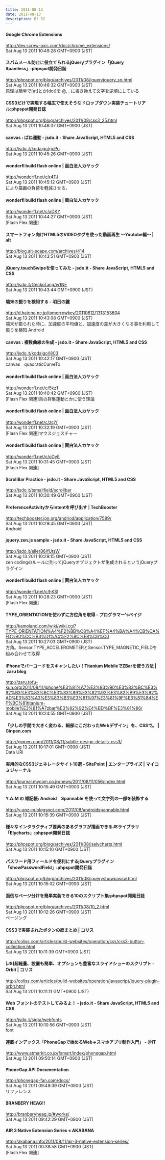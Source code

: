```yaml
---
title: 2011-08-13
date: 2011-08-13
description: B! 32
---
```


#### Google Chrome Extensions
http://dev.screw-axis.com/doc/chrome_extensions/<br>
Sat Aug 13 2011 10:49:28 GMT+0900 (JST)<br>


#### スパムメール防止に役立てられるjQueryプラグイン「jQuery Spamless」:phpspot開発日誌
http://phpspot.org/blog/archives/2011/08/jqueryjquery_sp.html<br>
Sat Aug 13 2011 10:46:32 GMT+0900 (JST)<br>
原理は簡単で[at]とか[dot]を @, . に書き換えて文字を逆順にしている


#### CSS3だけで実現する幅広で使えそうなドロップダウン実装チュートリアル:phpspot開発日誌
http://phpspot.org/blog/archives/2011/08/css3_25.html<br>
Sat Aug 13 2011 10:46:07 GMT+0900 (JST)<br>


#### canvas : ばね運動 - jsdo.it - Share JavaScript, HTML5 and CSS
http://jsdo.it/kodaigo/gcPo<br>
Sat Aug 13 2011 10:45:26 GMT+0900 (JST)<br>


#### wonderfl build flash online | 面白法人カヤック
http://wonderfl.net/c/r4TJ<br>
Sat Aug 13 2011 10:45:12 GMT+0900 (JST)<br>
により描画の負荷を軽減させる。


#### wonderfl build flash online | 面白法人カヤック
http://wonderfl.net/c/aDKY<br>
Sat Aug 13 2011 10:44:27 GMT+0900 (JST)<br>
[Flash Flex 関連]


#### スマートフォン向けHTML5のVIDEOタグを使った動画再生 ～Youtube編～ | alt
http://blog.alt-scape.com/archives/414<br>
Sat Aug 13 2011 10:43:51 GMT+0900 (JST)<br>


#### jQuery.touchSwipeを使ってみた - jsdo.it - Share JavaScript, HTML5 and CSS
http://jsdo.it/GeckoTang/w1NE<br>
Sat Aug 13 2011 10:43:44 GMT+0900 (JST)<br>


#### 端末の振りを検知する - 明日の鍵
http://d.hatena.ne.jp/tomorrowkey/20110812/1313153604<br>
Sat Aug 13 2011 10:43:08 GMT+0900 (JST)<br>
端末が振られた時に、加速度の平均値と、加速度の差が大きくなる事を利用して振りを検知 Android


#### canvas : 複数曲線の生成 - jsdo.it - Share JavaScript, HTML5 and CSS
http://jsdo.it/kodaigo/i803<br>
Sat Aug 13 2011 10:42:17 GMT+0900 (JST)<br>
canvas　quadraticCurveTo


#### wonderfl build flash online | 面白法人カヤック
http://wonderfl.net/c/5kz1<br>
Sat Aug 13 2011 10:40:42 GMT+0900 (JST)<br>
[Flash Flex 関連]鳥の群集運動とかに使う理論


#### wonderfl build flash online | 面白法人カヤック
http://wonderfl.net/c/zcjY<br>
Sat Aug 13 2011 10:32:19 GMT+0900 (JST)<br>
[Flash Flex 関連]マウスジェスチャー


#### wonderfl build flash online | 面白法人カヤック
http://wonderfl.net/c/oDyE<br>
Sat Aug 13 2011 10:31:45 GMT+0900 (JST)<br>
[Flash Flex 関連]


#### ScrollBar Practice - jsdo.it - Share JavaScript, HTML5 and CSS
http://jsdo.it/tsmallfield/scrollbar<br>
Sat Aug 13 2011 10:30:49 GMT+0900 (JST)<br>


#### PreferenceActivityからIntentを呼び出す | TechBooster
http://techbooster.jpn.org/andriod/application/7589/<br>
Sat Aug 13 2011 10:29:45 GMT+0900 (JST)<br>
Android


#### jquery.zen.js sample - jsdo.it - Share JavaScript, HTML5 and CSS
http://jsdo.it/eller86/fUtsW<br>
Sat Aug 13 2011 10:29:15 GMT+0900 (JST)<br>
zen codingのルールに則ってjQueryオブジェクトが生成されるというjQueryプラグイン


#### wonderfl build flash online | 面白法人カヤック
http://wonderfl.net/c/hKSI<br>
Sat Aug 13 2011 10:28:23 GMT+0900 (JST)<br>
[Flash Flex 関連]


#### TYPE_ORIENTATIONを使わずに方位角を取得 - プログラマー'sペイジ
http://kamoland.com/wiki/wiki.cgi?TYPE_ORIENTATION%A4%F2%BB%C8%A4%EF%A4%BA%A4%CB%CA%FD%B0%CC%B3%D1%A4%F2%BC%E8%C6%C0<br>
Sat Aug 13 2011 10:27:03 GMT+0900 (JST)<br>
方角。Sensor.TYPE_ACCELEROMETERとSensor.TYPE_MAGNETIC_FIELDを組み合わせて取得


####   iPhoneでバーコードをスキャンしたい！Titanium MobileでZBarを使う方法 | zaru blog
http://zaru.tofu-kun.org/2011/08/11/iphone%E3%81%A7%E3%83%90%E3%83%BC%E3%82%B3%E3%83%BC%E3%83%89%E3%82%92%E3%82%B9%E3%82%AD%E3%83%A3%E3%83%B3%E3%81%97%E3%81%9F%E3%81%84%EF%BC%81titanium-mobile%E3%81%A7zbar%E3%82%92%E4%BD%BF%E3%81%86/<br>
Sat Aug 13 2011 10:24:55 GMT+0900 (JST)<br>


#### 「少しの手間で大きく変わる、細部にこだわったWebデザイン」を、CSSで。 | Ginpen.com
http://ginpen.com/2011/08/11/subtle-design-details-css3/<br>
Sat Aug 13 2011 10:17:01 GMT+0900 (JST)<br>
Data URI


#### 実用的なCSS3ジェネレータサイト10選 - SitePoint | エンタープライズ | マイコミジャーナル
http://journal.mycom.co.jp/news/2011/08/11/056/index.html<br>
Sat Aug 13 2011 10:15:49 GMT+0900 (JST)<br>


#### Y.A.M の 雑記帳: Android　Spannable を使って文字列の一部を装飾する
http://y-anz-m.blogspot.com/2011/08/androidspannable.html<br>
Sat Aug 13 2011 10:15:39 GMT+0900 (JST)<br>


#### 様々なインタラクティブ要素のあるグラフが描画できるJSライブラリ「Elycharts」:phpspot開発日誌
http://phpspot.org/blog/archives/2011/08/jselycharts.html<br>
Sat Aug 13 2011 10:15:10 GMT+0900 (JST)<br>


#### パスワード用フィールドを便利にするjQueryプラグイン「showPasswordField」:phpspot開発日誌
http://phpspot.org/blog/archives/2011/08/jqueryshowpassw.html<br>
Sat Aug 13 2011 10:15:02 GMT+0900 (JST)<br>


#### 面倒なページ分けを簡単実装できる10のスクリプト集:phpspot開発日誌
http://phpspot.org/blog/archives/2011/08/10_2.html<br>
Sat Aug 13 2011 10:12:26 GMT+0900 (JST)<br>
ページング


####   CSS3で実装されたボタンの総まとめ | コリス
http://coliss.com/articles/build-websites/operation/css/css3-button-collection.html<br>
Sat Aug 13 2011 10:11:39 GMT+0900 (JST)<br>


####   [JS]超軽量、設置も簡単、オプションも豊富なスライドショーのスクリプト -Orbit | コリス
http://coliss.com/articles/build-websites/operation/javascript/jquery-plugin-orbit.html<br>
Sat Aug 13 2011 10:11:11 GMT+0900 (JST)<br>


#### Web フォントのテストしてみるよ！ - jsdo.it - Share JavaScript, HTML5 and CSS
http://jsdo.it/sigta/webfonts<br>
Sat Aug 13 2011 10:10:56 GMT+0900 (JST)<br>
font


#### 連載インデックス「PhoneGapで始めるWeb→スマホアプリ制作入門」 - ＠IT
http://www.atmarkit.co.jp/fsmart/index/phonegap.html<br>
Sat Aug 13 2011 09:50:14 GMT+0900 (JST)<br>


#### PhoneGap API Documentation
http://phonegap-fan.com/docs/<br>
Sat Aug 13 2011 09:49:39 GMT+0900 (JST)<br>
リファレンス


#### BRANBERY HEAG!!
http://branberyheag.jp/#works/<br>
Sat Aug 13 2011 09:42:29 GMT+0900 (JST)<br>


#### AIR 3 Native Extension Series « AKABANA
http://akabana.info/2011/08/11/air-3-native-extension-series/<br>
Sat Aug 13 2011 00:38:58 GMT+0900 (JST)<br>
[Flash Flex 関連]



